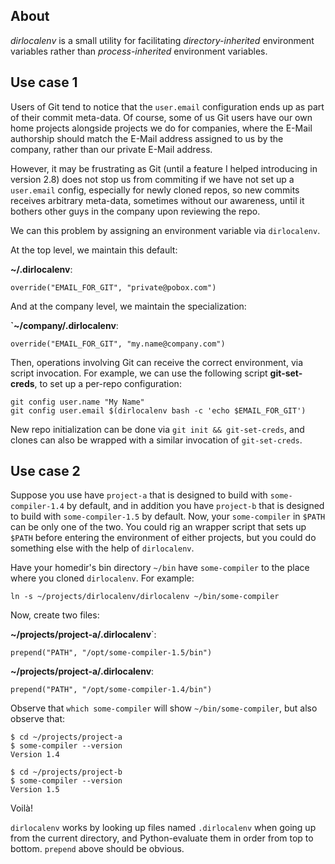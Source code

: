 About
-----

*dirlocalenv* is a small utility for facilitating _directory-inherited_
environment variables rather than _process-inherited_ environment
variables.

Use case 1
----------

Users of Git tend to notice that the `user.email` configuration 
ends up as part of their commit meta-data. Of course, some of us
Git users have our own home projects alongside projects we do for
companies, where the E-Mail authorship should match the E-Mail
address assigned to us by the company, rather than our private 
E-Mail address.

However, it may be frustrating as Git (until a feature I helped
introducing in version 2.8) does not stop us from commiting if 
we have not set up a `user.email` config, especially for newly 
cloned repos, so new commits receives arbitrary meta-data, 
sometimes without our awareness, until it bothers other guys 
in the company upon reviewing the repo.

We can this problem by assigning an environment variable via
`dirlocalenv`.

At the top level, we maintain this default:

**~/.dirlocalenv**:

```
override("EMAIL_FOR_GIT", "private@pobox.com")
```

And at the company level, we maintain the specialization:

**`~/company/.dirlocalenv**:

```
override("EMAIL_FOR_GIT", "my.name@company.com")
```

Then, operations involving Git can receive the correct environment,
via script invocation. For example, we can use the 
following script **git-set-creds**, to set up a per-repo configuration:

```
git config user.name "My Name"
git config user.email $(dirlocalenv bash -c 'echo $EMAIL_FOR_GIT')
```

New repo initialization can be done via `git init && git-set-creds`, and
clones can also be wrapped with a similar invocation of `git-set-creds`.

Use case 2
----------

Suppose you use have `project-a` that is designed to build with
`some-compiler-1.4` by default, and in addition you have `project-b`
that is designed to build with `some-compiler-1.5` by default. Now,
your `some-compiler` in `$PATH` can be only one of the two. You
could rig an wrapper script that sets up `$PATH` before entering
the environment of either projects, but you could do something else
with the help of `dirlocalenv`.

Have your homedir's bin directory `~/bin` have `some-compiler` to
the place where you cloned `dirlocalenv`. For example:

    ln -s ~/projects/dirlocalenv/dirlocalenv ~/bin/some-compiler

Now, create two files:

**~/projects/project-a/.dirlocalenv**`:

    prepend("PATH", "/opt/some-compiler-1.5/bin")

**~/projects/project-a/.dirlocalenv**:

    prepend("PATH", "/opt/some-compiler-1.4/bin")

Observe that `which some-compiler` will show `~/bin/some-compiler`, 
but also observe that:

    $ cd ~/projects/project-a
    $ some-compiler --version
	Version 1.4

    $ cd ~/projects/project-b
    $ some-compiler --version
	Version 1.5

Voilà!

`dirlocalenv` works by looking up files named `.dirlocalenv` when
going up from the current directory, and Python-evaluate them in
order from top to bottom. `prepend` above should be obvious.
